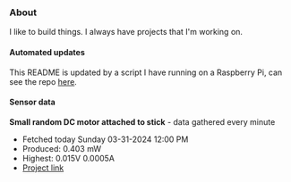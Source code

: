 ### About
I like to build things. I always have projects that I'm working on.

#### Automated updates
This README is updated by a script I have running on a Raspberry Pi, can see the repo [here](https://github.com/jdc-cunningham/raspi-git-repo-updater).

#### Sensor data


**Small random DC motor attached to stick** - data gathered every minute
- Fetched today Sunday 03-31-2024 12:00 PM
- Produced: 0.403 mW
- Highest: 0.015V 0.0005A
- [Project link](https://github.com/jdc-cunningham/turbine-raspi)